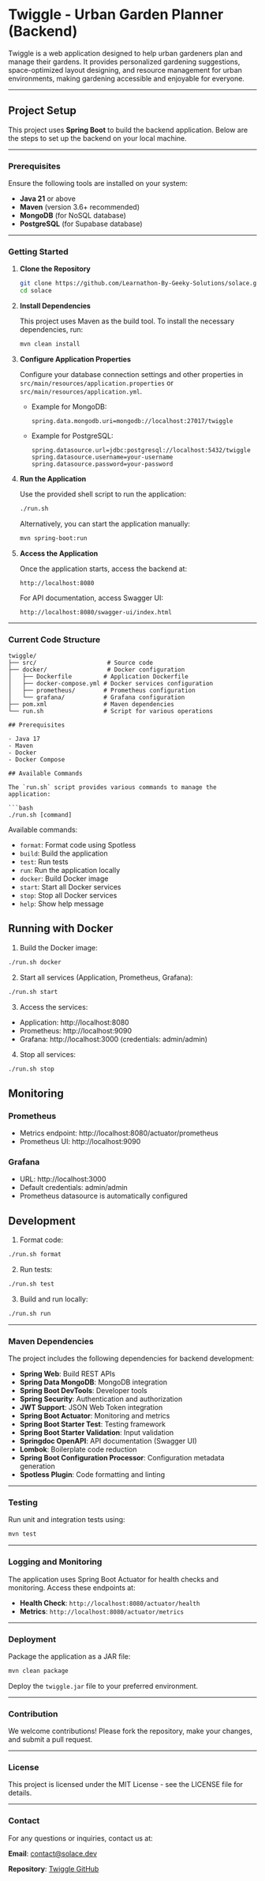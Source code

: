 # Twiggle - Urban Garden Planner (Backend)

Twiggle is a web application designed to help urban gardeners plan and manage their gardens. It provides personalized gardening suggestions, space-optimized layout designing, and resource management for urban environments, making gardening accessible and enjoyable for everyone.

---

## Project Setup

This project uses **Spring Boot** to build the backend application. Below are the steps to set up the backend on your local machine.

---

### Prerequisites

Ensure the following tools are installed on your system:

- **Java 21** or above
- **Maven** (version 3.6+ recommended)
- **MongoDB** (for NoSQL database)
- **PostgreSQL** (for Supabase database)

---

### Getting Started

1. **Clone the Repository**

   ```bash
   git clone https://github.com/Learnathon-By-Geeky-Solutions/solace.git
   cd solace
   ```

2. **Install Dependencies**

   This project uses Maven as the build tool. To install the necessary dependencies, run:

   ```bash
   mvn clean install
   ```

3. **Configure Application Properties**

   Configure your database connection settings and other properties in `src/main/resources/application.properties` or `src/main/resources/application.yml`.

   - Example for MongoDB:

     ```properties
     spring.data.mongodb.uri=mongodb://localhost:27017/twiggle
     ```

   - Example for PostgreSQL:

     ```properties
     spring.datasource.url=jdbc:postgresql://localhost:5432/twiggle
     spring.datasource.username=your-username
     spring.datasource.password=your-password
     ```

4. **Run the Application**

   Use the provided shell script to run the application:

   ```bash
   ./run.sh
   ```

   Alternatively, you can start the application manually:

   ```bash
   mvn spring-boot:run
   ```

5. **Access the Application**

   Once the application starts, access the backend at:

   ```
   http://localhost:8080
   ```

   For API documentation, access Swagger UI:

   ```
   http://localhost:8080/swagger-ui/index.html
   ```

---

### Current Code Structure

```
twiggle/
├── src/                    # Source code
├── docker/                 # Docker configuration
│   ├── Dockerfile         # Application Dockerfile
│   ├── docker-compose.yml # Docker services configuration
│   ├── prometheus/        # Prometheus configuration
│   └── grafana/           # Grafana configuration
├── pom.xml                # Maven dependencies
└── run.sh                 # Script for various operations

## Prerequisites

- Java 17
- Maven
- Docker
- Docker Compose

## Available Commands

The `run.sh` script provides various commands to manage the application:

```bash
./run.sh [command]
```

Available commands:
- `format`: Format code using Spotless
- `build`: Build the application
- `test`: Run tests
- `run`: Run the application locally
- `docker`: Build Docker image
- `start`: Start all Docker services
- `stop`: Stop all Docker services
- `help`: Show help message

## Running with Docker

1. Build the Docker image:
```bash
./run.sh docker
```

2. Start all services (Application, Prometheus, Grafana):
```bash
./run.sh start
```

3. Access the services:
- Application: http://localhost:8080
- Prometheus: http://localhost:9090
- Grafana: http://localhost:3000 (credentials: admin/admin)

4. Stop all services:
```bash
./run.sh stop
```

## Monitoring

### Prometheus
- Metrics endpoint: http://localhost:8080/actuator/prometheus
- Prometheus UI: http://localhost:9090

### Grafana
- URL: http://localhost:3000
- Default credentials: admin/admin
- Prometheus datasource is automatically configured

## Development

1. Format code:
```bash
./run.sh format
```

2. Run tests:
```bash
./run.sh test
```

3. Build and run locally:
```bash
./run.sh run
```

---

### Maven Dependencies

The project includes the following dependencies for backend development:

- **Spring Web**: Build REST APIs
- **Spring Data MongoDB**: MongoDB integration
- **Spring Boot DevTools**: Developer tools
- **Spring Security**: Authentication and authorization
- **JWT Support**: JSON Web Token integration
- **Spring Boot Actuator**: Monitoring and metrics
- **Spring Boot Starter Test**: Testing framework
- **Spring Boot Starter Validation**: Input validation
- **Springdoc OpenAPI**: API documentation (Swagger UI)
- **Lombok**: Boilerplate code reduction
- **Spring Boot Configuration Processor**: Configuration metadata generation
- **Spotless Plugin**: Code formatting and linting

---

### Testing

Run unit and integration tests using:

```bash
mvn test
```

---

### Logging and Monitoring

The application uses Spring Boot Actuator for health checks and monitoring. Access these endpoints at:

- **Health Check**: `http://localhost:8080/actuator/health`
- **Metrics**: `http://localhost:8080/actuator/metrics`

---

### Deployment

Package the application as a JAR file:

```bash
mvn clean package
```

Deploy the `twiggle.jar` file to your preferred environment.

---

### Contribution

We welcome contributions! Please fork the repository, make your changes, and submit a pull request.

---

### License

This project is licensed under the MIT License - see the LICENSE file for details.

---

### Contact

For any questions or inquiries, contact us at:

**Email**: [contact@solace.dev](mailto:contact@solace.dev)

**Repository**: [Twiggle GitHub](https://github.com/Learnathon-By-Geeky-Solutions/solace.git)


